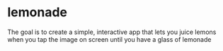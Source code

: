 # lemonade
 The goal is to create a simple, interactive app that lets you juice lemons when you tap the image on screen until you have a glass of lemonade
